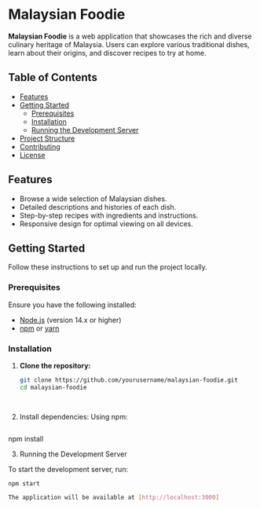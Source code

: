 # Malaysian Foodie

**Malaysian Foodie** is a web application that showcases the rich and diverse culinary heritage of Malaysia. Users can explore various traditional dishes, learn about their origins, and discover recipes to try at home.

## Table of Contents

- [Features](#features)
- [Getting Started](#getting-started)
    - [Prerequisites](#prerequisites)
    - [Installation](#installation)
    - [Running the Development Server](#running-the-development-server)
- [Project Structure](#project-structure)
- [Contributing](#contributing)
- [License](#license)

## Features

- Browse a wide selection of Malaysian dishes.
- Detailed descriptions and histories of each dish.
- Step-by-step recipes with ingredients and instructions.
- Responsive design for optimal viewing on all devices.

## Getting Started

Follow these instructions to set up and run the project locally.

### Prerequisites

Ensure you have the following installed:

- [Node.js](https://nodejs.org/) (version 14.x or higher)
- [npm](https://www.npmjs.com/) or [yarn](https://yarnpkg.com/)

### Installation

1. **Clone the repository:**

   ```bash
   git clone https://github.com/yourusername/malaysian-foodie.git
   cd malaysian-foodie
   
	
2.	Install dependencies:
Using npm:

    ```bash
   npm install

3. Running the Development Server

To start the development server, run:

```bash
npm start

The application will be available at [http://localhost:3000]
   
